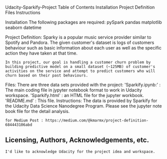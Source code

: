 Udacity-Sparkify-Project
	Table of Contents
	Installation
	Project Definition
	Files
	Instructions





Installation
	The following packages are required:
	pySpark
	pandas
	matplotlib
	seaborn
	datetime

Project Definition:
	Sparky is a popular music service provider similar to Spotify and Pandora. The given customer's dataset is logs of customers behaviour such as basic information about each user as well as the specific action they have taken at that time.

	In this project, our goal is handling a customer churn problem by building predictive model on a small dataset (~125MB) of customer's activities on the service and attempt to predict customers who will churn based on their past behaviours.

Files:
	There are three data sets provided with the project:
	'Sparkify.ipynb:' : The main coding file in jypyter notebook format to work in Udacity workspace.
	'Sparkify.html' : an HTML file for the jupyter workbook.
	'README.md' : This file.
Instructions:
	The data is provided by Sparkify for the Udacity Data Science Nanodegree Program. Please see the jupyter note book file for the detail analysis.
	
	for Medium Post : https://medium.com/@kmarmx/project-definition-684443106abd


## Licensing, Authors, Acknowledgements, etc.
	I'd like to acknowledge Udacity for the project idea and workspace.
